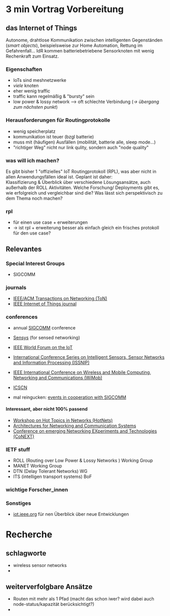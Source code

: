 # 3 min Vortrag Vorbereitung

## das Internet of Things
Autonome, drahtlose Kommunikation zwischen intelligenten Gegenständen (*smart objects*), beispielsweise zur Home Automation, Rettung im Gefahrenfall...
IdR kommen batteriebetriebene Sensorknoten mit wenig Rechenkraft zum Einsatz.

### Eigenschaften

- IoTs sind meshnetzwerke
- *viele* knoten
- eher wenig traffic
- traffic kann regelmäßig & "bursty" sein
- low power & lossy network --> oft schlechte Verbindung (*-> übergang zum nächsten punkt*)

### Herausforderungen für Routingprotokolle

- wenig speicherplatz
- kommunikation ist teuer (bzgl batterie)
- muss mit (häufigen) Ausfällen (mobilität, batterie alle, sleep mode...)
- "richtiger Weg" nicht nur link qulity, sondern auch "node quality"

### was will ich machen?
Es gibt bisher 1 "offizielles" IoT Routingprotokoll (RPL), was aber nicht in allen Anwendungsfällen ideal ist. Geplant ist daher:  
Klassifizierung & Überblick über verschiedene Lösungsansätze, auch außerhalb der ROLL Aktivitäten. Welche Forschung/ Deployments gibt es, wie erfolgreich und vergleichbar sind die? Was lässt sich perspektivisch zu dem Thema noch machen?

### rpl
- für einen use case + erweiterungen
- -> ist rpl + erweiterung besser als einfach gleich ein frisches protokoll für den use case?

## Relevantes

### Special Interest Groups
- SIGCOMM

### journals
- [IEEE/ACM Transactions on Networking (ToN) ](http://dl.acm.org/citation.cfm?id=J771&CFID=396754175&CFTOKEN=67051998)
- [IEEE Internet of Things journal](http://iot-journal.weebly.com/index.html)

### conferences
- annual [SIGCOMM](http://sigcomm.org/events/sigcomm-conference) conference
- [Sensys](http://www.sigcomm.org/events/sensys-conference) (for sensed networking)
- [IEEE World Forum on the IoT](http://sites.ieee.org/wf-iot/about/)
- [International Conference Series on
Intelligent Sensors, Sensor Networks and Information Processing (ISSNIP)](http://www.issnip.org/)
- [IEEE International Conference on Wireless and Mobile Computing, Networking and Communications  (WiMob)](http://conferences.computer.org/wimob2014/)

- [ICSCN](http://www.ieee.org/conferences_events/conferences/conferencedetails/index.html?Conf_ID=32586)

- mal reingucken: [events in cooperation with SIGCOMM](http://www.sigcomm.org/events/in-cooperation-with-acm-sigcomm)



#### Interessant, aber nicht 100% passend
- [Workshop on Hot Topics in Networks (HotNets) ](http://www.sigcomm.org/events/hotnets-workshop)
- [Architectures for Networking and Communication Systems](http://www.sigcomm.org/events/ancs-conference)
- [Conference on emerging Networking EXperiments and Technologies (CoNEXT)](http://www.sigcomm.org/events/conext-conference)

### IETF stuff
- ROLL (Routing over Low Power & Lossy Networks ) Working Group
- MANET Working Group
- DTN (Delay Tolerant Networks) WG
- ITS (intelligen transport systems) BoF


### wichtige Forscher_innen


### Sonstiges
- [iot.ieee.org](http://iot.ieee.org/) für nen Überblick über neue Entwicklungen

# Recherche
## schlagworte
- wireless sensor networks
- 

## weiterverfolgbare Ansätze
- Routen mit mehr als 1 Pfad (macht das schon iwer? wird dabei auch node-status/kapazität berücksichtigt?)
- 




